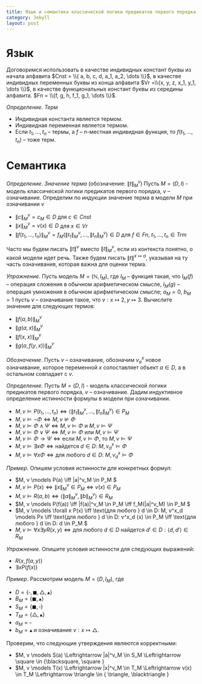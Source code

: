 ```yaml
---
title: Язык и семантика классической логики предикатов первого порядка
category: Jekyll
layout: post
---
```


# Язык

Договоримся использовать в качестве индивидных констант буквы из начала алфавита $Cnst = \\{ a, b, c, d, a_1, a_2, \dots \\}$, в качестве индивидных переменных буквы из конца алфавита $Vr =\\{x, y, z, x_1, y_1, \dots \\}$, в качестве функциональных констант буквы из середины алфавита. $Fn = \\{f, g, h, f_1, g_1, \dots \\}$.


*Определение*. *Терм*
* Индивидная константа является термом.
* Индивидная переменная является термом.
* Если $t_1, \dots, t_n$ – термы, а  $f$ – $n$-местная индивидная функция, то $f(t_1, \dots, t_n)$ – тоже терм.

# Семантика

*Определение*. *Значение терма* (обозначение: $\|t\|^v_M$) Пусть $M = (D, I)$ - модель классической логики предикатов первого порядка, $v$ – означивание. Определим по индукции значение терма в модели $M$ при означивании $v$ 
* $\|c\|^v_M = c_M \in D$ для $c \in Cnst$
* $\|x\|^v_M = v(x) \in D$ для $x \in Vr$
* $\|f(t_1, \dots, t_n)\|^v_M = f_M(\|t_1\|^v_M, \dots, \|t_n\|^v_M) \in D$ для  $f \in Fn$, $t_1, \dots, t_n \in Trm$

Часто мы будем писать $\|t\|^v$ вместо $\|t\|^v_M$, если из контекста понятно, о какой модели идет речь. Также будем писать $\|t\|^{x \mapsto a}$, указывая на ту часть означивания, которая важна для оценки терма.

*Упражнение*. Пусть модель $M = (\mathbb{N}, I_M)$, где $I_M$ –  функция такая, что $I_M(f)$ – операция сложения в обычном арифметическом смысле,  $I_M(g)$ – операция умножения в обычном арифметическом смысле; $a_M = 0$, $b_M=1$ пусть $v$ – означивание такое, что $v: x \mapsto 2, y \mapsto 3$. Вычислите значение для следующих термов:
* $\|f(a,b)\|^v_M$
* $\|g(a,x)\|^v_M$
* $\|f(x,x)\|^v_M$
* $\|g(a,f(y,x))\|^v_M$

*Обозначение*. Пусть $v$ – означивание, обозначим  $v^x_a$ новое означивание, которое  переменной $x$ сопоставляет объект $a \in D$, а в остальном совпадает с $v$.

*Определение*. Пусть $M = (D, I)$ - модель классической логики предикатов первого порядка, $v$ – означивание. Дадим индуктивное определение истинности формулы в модели при означивании.
* $M, v \models P(t_1, \dots, t_n) \iff \langle \|t_1\|^v_M, \dots, \|t_n\|^v_M \rangle \in P_M$
* $M, v \models \neg \Phi \iff M, v \not \models \Phi$
* $M, v \models \Phi \wedge \Psi \iff M, v \models \Phi \text{ и } M, v \models  \Psi$
* $M, v \models \Phi \vee \Psi \iff M, v \models \Phi \text{ или } M, v \models  \Psi$
* $M, v \models \Phi \to \Psi \iff \text{если } M, v \models \Phi \text{, то } M, v \models  \Psi$
* $M, v \models \exists x \Phi \iff  \text{найдется } d \in D$:   $M, v^x_d \models \Phi$
* $M, v \models \forall x \Phi \iff  \text{для любого }  d \in D$:   $M, v^x_d \models \Phi$


*Пример*. Опишем условия истинности для конкретных формул:
* $M, v \models P(a) \iff \|a\|^v_M \in P_M $
* $M, v \models P(x) \iff \|x\|^v_M \in P_M  \iff v(x) \in P_M$
* $M, v \models R(a,b) \iff \langle \|a\|^v_M, \|b\|^v_M \rangle  \in R_M$
* $M, v \models P(f(a)) \iff \|f(a)\|^v_M \in P_M \iff  f_M(\|a\|^v_M) \in P_M  $
* $M, v \models \forall x P(x) \iff \text{для любого } d \in D: M, v^x_d \models Px \iff \text{для любого } d \in D: v^x_d (x) \in P_M \iff \text{для любого } d \in D: d \in P_M $
* $M, v \models \forall x \exists y R(x, y) \iff \text{для любого } d \in D \text{ найдется } d' \in D: \langle d, d' \rangle \in R_M$

*Упражнение*. Опишите условия истинности для следующих выражений:
* $R(x, f(a, y) )$
* $\exists x P(f(x))$

*Пример*. Рассмотрим модель $M = (D, I_M)$, где 
* $D = \{\square, \blacksquare, \triangle,\blacktriangle \}$
* $B_M = \{\blacksquare, \blacktriangle \}$
* $S_M = \{\blacksquare, \square \}$
* $T_M = \{ \triangle, \blacktriangle  \}$
* $a_M = \square$
* $b_M = \blacktriangle$ 
и означивание $v: x \mapsto \triangle$.

Проверим, что следующие утверждения являются корректными:
*  $M, v \models S(a) \Leftrightarrow  \|a\|^v_M \in S_M \Leftrightarrow  \square \in  \{\blacksquare, \square \}
* $M, v \models T(x) \Leftrightarrow  \|x\|^v_M \in T_M \Leftrightarrow  v(x) \in T_M \Leftrightarrow  \triangle \in  \{ \triangle, \blacktriangle  \}
